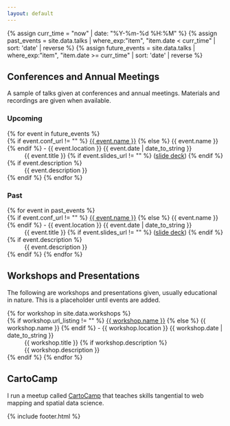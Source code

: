 ```yaml
---
layout: default
---
```


{% assign curr_time = "now" | date: "%Y-%m-%d %H:%M" %}
{% assign past_events = site.data.talks | where_exp:"item", "item.date < curr_time" | sort: 'date' | reverse %}
{% assign future_events = site.data.talks | where_exp:"item", "item.date >= curr_time" | sort: 'date' | reverse %}

## [](#conferences)Conferences and Annual Meetings

A sample of talks given at conferences and annual meetings. Materials and recordings are given when available.

### [](#upcoming-confs)Upcoming


<dl class="talk-list">
{% for event in future_events %}
    <dt>{% if event.conf_url != "" %}
          <a href="{{ event.conf_url }}">{{ event.name }}</a>
        {% else %}
	  {{ event.name }}
        {% endif %}
	- {{ event.location }} <span class="talk-date">{{ event.date | date_to_string }}</span>
    </dt>
    <dd><span class="talk-title">{{ event.title }}</span> {% if event.slides_url != "" %} (<a href="{{ event.slides_url }}">slide deck</a>) {% endif %}</dd>
    {% if event.description %}<dd>{{ event.description }}</dd>{% endif %}
{% endfor %}
</dl>

### [](#past-confs)Past

<dl class="talk-list">
{% for event in past_events %}
    <dt>{% if event.conf_url != "" %}
          <a href="{{ event.conf_url }}">{{ event.name }}</a>
        {% else %}
	  {{ event.name }}
        {% endif %}
	- {{ event.location }} <span class="talk-date">{{ event.date | date_to_string }}</span>
    </dt>
    <dd><span class="talk-title">{{ event.title }}</span>
        {% if event.slides_url != "" %}
	    (<a href="{{ event.slides_url }}">slide deck</a>)
        {% endif %}
    </dd>
    {% if event.description %}
        <dd>{{ event.description }}</dd>
    {% endif %}
{% endfor %}
</dl>

## [](#workshops)Workshops and Presentations

The following are workshops and presentations given, usually educational in nature. This is a placeholder until events are added.

<dl class="talk-list">
{% for workshop in site.data.workshops %}
    <dt>{% if workshop.url_listing != "" %}
          <a href="{{ workshop.url_listing }}">{{ workshop.name }}</a>
        {% else %}
	  {{ workshop.name }}
        {% endif %}
	- {{ workshop.location }} <span class="talk-date">{{ workshop.date | date_to_string }}</span>
   <dd><span class="talk-title">{{ workshop.title }}</span>
       {% if workshop.description %}
           <dd>{{ workshop.description }}</dd>
       {% endif %}
{% endfor %}
</dl>

## [](#cartocamp)CartoCamp

I run a meetup called [CartoCamp](https://meetup.com/cartocamp/) that teaches skills tangential to web mapping and spatial data science.

{% include footer.html %}
